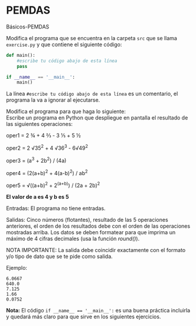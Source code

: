 # PEMDAS
Básicos-PEMDAS

Modifica el programa que se encuentra en la carpeta `src` que se llama `exercise.py` y que contiene el siguiente código:

```python
def main():
    #escribe tu código abajo de esta línea
    pass

if __name__ == '__main__':
    main()
```

La línea `#escribe tu código abajo de esta línea` es un comentario, el programa la va a ignorar al ejecutarse.

Modifica el programa para que haga lo siguiente:
<br>
Escribe un programa en Python que despliegue en pantalla el resultado de las siguientes operaciones:
<p>oper1 = 2 &frac34; + 4 &frac23; - 3 &frac15; + 5 &frac12;</p>
<p>oper2 = 2 <span>&#8730;</span>35<sup>2</sup> + 4 <span>&#8730;</span>36<sup>3</sup> - 6<span>&#8730;</span>49<sup>2</sup></p>
<p>oper3 = (a<sup>3</sup> + 2b<sup>2</sup>) / (4a)</p>
<p>oper4 = (2(a+b)<sup>2</sup> + 4(a-b)<sup>2</sup>) / ab<sup>2</sup></p>
<p>oper5 =  <span>&#8730;</span>((a+b)<sup>2</sup> + 2<sup>(a+b)</sup>) / (2a + 2b)<sup>2</sup></p>

<b>El valor de a es 4 y b es 5</b>

Entradas:
El programa no tiene entradas.

Salidas: 
Cinco números (flotantes), resultado de las 5 operaciones anteriores, el orden de los resultados debe con el orden de las operaciones mostradas arriba. Los datos se deben formatear para que imprima un máximo de 4 cifras decimales (usa la función <i>round()</i>).

NOTA IMPORTANTE: La salida debe coincidir exactamente con el formato y/o tipo de dato que se te pide como salida.

Ejemplo:
```
6.0667
640.0
7.125
1.66
0.0752
```


**Nota:** El código `if __name__ == '__main__':` es una buena práctica incluirla y quedará más claro para que sirve en los siguientes ejercicios.